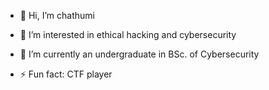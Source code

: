 - 👋 Hi, I’m chathumi
- 👀 I’m interested in ethical hacking and cybersecurity
- 🌱 I’m currently an undergraduate in BSc. of Cybersecurity

- ⚡ Fun fact: CTF player

<!---
chathumi-s/chathumi-s is a ✨ special ✨ repository because its `README.md` (this file) appears on your GitHub profile.
You can click the Preview link to take a look at your changes.
--->
